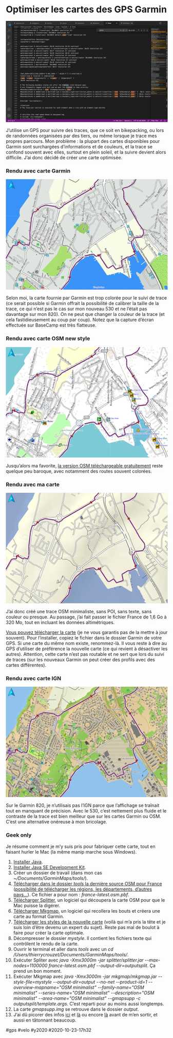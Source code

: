 # Optimiser les cartes des GPS Garmin

![Faut entrer dans le code](_i/mapcode.webp)

J’utilise un GPS pour suivre des traces, que ce soit en bikepacking, ou lors de randonnées organisées par des tiers, ou même lorsque je trace mes propres parcours. Mon problème : la plupart des cartes disponibles pour Garmin sont surchargées d’informations et de couleurs, et la trace se confond souvent avec elles, surtout en plein soleil, et la suivre devient alors difficile. J’ai donc décidé de créer une carte optimisée.

### Rendu avec carte Garmin

![Rendu Garmin](_i/newmap-garmin.webp)

Selon moi, la carte fournie par Garmin est trop colorée pour le suivi de trace (ce serait possible si Garmin offrait la possibilité de calibrer la taille de la trace, ce qui n’est pas le cas sur mon nouveau 530 et ne l’était pas davantage sur mon 820). On ne peut que changer la couleur de la trace (et cela fastidieusement au coup par coup). Notez que la capture d’écran effectuée sur BaseCamp est très flatteuse.

### Rendu avec carte OSM new style

![Rendu OSM new style](_i/newmap-newstyle.webp)

Jusqu’alors ma favorite, [la version OSM téléchargeable gratuitement](https://garmin3.bbbike.org/) reste quelque peu baroque, avec notamment des routes souvent colorées.

### Rendu avec ma carte

![Rendu OSM minimaliste](_i/newmap-minimalist.webp)

J’ai donc créé une trace OSM minimaliste, sans POI, sans texte, sans couleur ou presque. Au passage, j’ai fait passer le fichier France de 1,6 Go à 320 Mo, tout en incluant les données altimétriques.

[Vous pouvez télécharger la carte](https://mega.nz/file/19FliI6a#sCYLfnpTCWx99PMWHVEUaq-IARhWUgK21BnswbvXXjQ) (je ne vous garantis pas de la mettre à jour souvent). Pour l’installer, copiez le fichier dans le dossier Garmin de votre GPS. Si une carte du même nom existe, renommez-là. Il vous reste à dire au GPS d’utiliser de préférence la nouvelle carte (ce qui revient à désactiver les autres). Attention, cette carte n’est pas routable et ne sert que lors du suivi de traces (sur les nouveaux Garmin on peut créer des profils avec des cartes différentes).

### Rendu avec carte IGN

![Rendu IGN](_i/newmap-ign.webp)

Sur le Garmin 820, je n’utilisais pas l’IGN parce que l’affichage se traînait tout en manquant de précision. Avec le 530, c’est nettement plus fluide et le contraste de la trace est bien meilleur que sur les cartes Garmin ou OSM. C’est une alternative onéreuse à mon bricolage.

### Geek only

Je résume comment je m’y suis pris pour fabriquer cette carte, tout en faisant hurler le Mac (la même manip marche sous Windows).

1. [Installer Java](https://www.java.com/fr/download/).
2. [Installer Java SE Development Kit](https://www.oracle.com/java/technologies/javase-jdk15-downloads.html).
3. Créer un dossier de travail (dans mon cas *~/Documents/GarminMaps/tools/*).
4. [Télécharger dans le dossier *tools* la dernière source OSM pour France](https://download.geofabrik.de/europe/france.html) ([possibilité de télécharger les régions, les départements, d’autres pays…](http://download.openstreetmap.fr/extracts/europe/)). Ce fichier a pour nom : *france-latest.osm.pbf*.
5. [Télécharger Splitter](http://www.mkgmap.org.uk/download/splitter.html), un logiciel qui découpera la carte OSM pour que le Mac puisse la digérer.
6. [Télécharger Mkgmap](http://www.mkgmap.org.uk/download/mkgmap.html), un logiciel qui recollera les bouts et créera une carte au format Garmin.
7. [Télécharger les styles de la nouvelle carte](https://mega.nz/file/RplyUa7L#DZtAnF6QgfrxCWEquqLv0rAyeDAopUPBH-De1C_xscY) (voilà qui m’a pris la tête et je suis loin d’être devenu un expert du sujet). Reste pas mal de boulot à faire pour créer la carte optimale.
8. Décompresser le dossier *mystyle*. Il contient les fichiers texte qui contrôlent le rendu de la carte.
9. Ouvrir le terminal et aller dans *tools* avec un *cd /Users/thierrycrouzet/Documents/GarminMaps/tools/*.
10. Exécuter Spliter avec *java -Xmx3000m -jar splitter/splitter.jar --max-nodes=1100000 france-latest.osm.pbf --output-dir=outputsplit*. Ça prend un bon moment.
11. Exécuter Mkgmap avec *java -Xmx3000m -jar mkgmap/mkgmap.jar --style-file=mystyle --output-dir=output --no-net --product-id=1 --overview-mapname="OSM minimalist" --family-name="OSM minimalist" --series-name="OSM minimalist" --description="OSM minimalist" --area-name="OSM minimalist" --gmapsupp -c outputsplit/template.args*. C’est reparti pour au moins aussi longtemps.
12. La carte *gmapsupp.img* se retrouve dans le dossier *output*.
13. J’ai dû picorer des infos [ici](https://wiki.openstreetmap.org/wiki/FR:Mkgmap) et [là](https://github.com/ligfietser/mkgmap-style-sheets) ou encore [là](https://www.cferrero.net/maps/guide_to_mkgmap_style_files.html) avant de m’en sortir, et aussi en tâtonnant beaucoup.


#gps #velo #y2020 #2020-10-23-17h32
